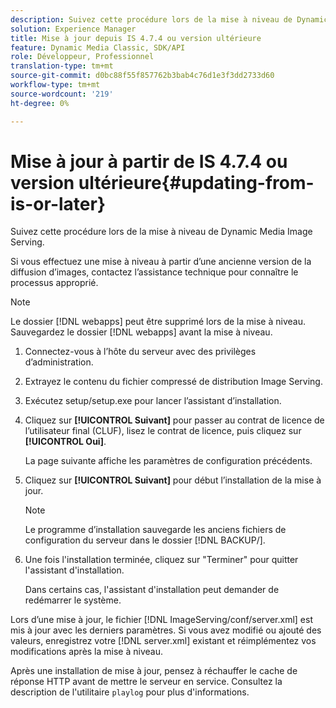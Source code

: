 ```yaml
---
description: Suivez cette procédure lors de la mise à niveau de Dynamic Media Image Serving.
solution: Experience Manager
title: Mise à jour depuis IS 4.7.4 ou version ultérieure
feature: Dynamic Media Classic, SDK/API
role: Développeur, Professionnel
translation-type: tm+mt
source-git-commit: d0bc88f55f857762b3bab4c76d1e3f3dd2733d60
workflow-type: tm+mt
source-wordcount: '219'
ht-degree: 0%

---
```



# Mise à jour à partir de IS 4.7.4 ou version ultérieure{#updating-from-is-or-later}

Suivez cette procédure lors de la mise à niveau de Dynamic Media Image Serving.

Si vous effectuez une mise à niveau à partir d’une ancienne version de la diffusion d’images, contactez l’assistance technique pour connaître le processus approprié.

>[!NOTE]
>
>Le dossier [!DNL webapps] peut être supprimé lors de la mise à niveau. Sauvegardez le dossier [!DNL webapps] avant la mise à niveau.

1. Connectez-vous à l’hôte du serveur avec des privilèges d’administration.
1. Extrayez le contenu du fichier compressé de distribution Image Serving.
1. Exécutez setup/setup.exe pour lancer l’assistant d’installation.
1. Cliquez sur **[!UICONTROL Suivant]** pour passer au contrat de licence de l’utilisateur final (CLUF), lisez le contrat de licence, puis cliquez sur **[!UICONTROL Oui]**.

   La page suivante affiche les paramètres de configuration précédents.
1. Cliquez sur **[!UICONTROL Suivant]** pour début l’installation de la mise à jour.

   >[!NOTE]
   >
   >Le programme d’installation sauvegarde les anciens fichiers de configuration du serveur dans le dossier [!DNL BACKUP/].

1. Une fois l&#39;installation terminée, cliquez sur &quot;Terminer&quot; pour quitter l&#39;assistant d&#39;installation.

   Dans certains cas, l&#39;assistant d&#39;installation peut demander de redémarrer le système.

Lors d’une mise à jour, le fichier [!DNL ImageServing/conf/server.xml] est mis à jour avec les derniers paramètres. Si vous avez modifié ou ajouté des valeurs, enregistrez votre [!DNL server.xml] existant et réimplémentez vos modifications après la mise à niveau.

Après une installation de mise à jour, pensez à réchauffer le cache de réponse HTTP avant de mettre le serveur en service. Consultez la description de l&#39;utilitaire `playlog` pour plus d&#39;informations.
